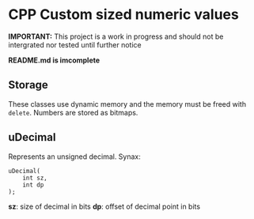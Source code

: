 # CPP Custom sized numeric values

**IMPORTANT:** This project is a work in progress and should not be intergrated nor tested until further notice


**README.md is imcomplete**

## Storage

These classes use dynamic memory and the memory must be freed with ```delete```. Numbers are stored as bitmaps.

## uDecimal

Represents an unsigned decimal. Synax:


```
uDecimal(
    int sz,
    int dp
);
```
**sz**: size of decimal in bits
**dp**: offset of decimal point in bits
